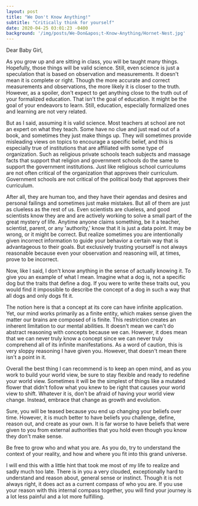 ```yaml
---
layout: post
title: "We Don't Know Anything!"
subtitle: "Critically think for yourself"
date: 2020-04-25 03:01:23 -0400
background: '/img/posts/We-Don&apos;t-Know-Anything/Hornet-Nest.jpg'
---
```

Dear Baby Girl,

<p>As you grow up and are sitting in class, you will be taught many things. Hopefully, those things will be valid science. Still, even science is just a speculation that is based on observation and measurements. It doesn't mean it is complete or right. Though the more accurate and correct measurements and observations, the more likely it is closer to the truth. However, as a spoiler, don't expect to get anything close to the truth out of your formalized education.  That isn't the goal of education.  It might be the goal of your endeavors to learn. Still, education, especially formalized ones and learning are not very related.</p>

<p>But as I said, assuming it is valid science. Most teachers at school are not an expert on what they teach. Some have no clue and just read out of a book, and sometimes they just make things up. They will sometimes provide misleading views on topics to encourage a specific belief, and this is especially true of institutions that are affiliated with some type of organization. Such as religious private schools teach subjects and massage facts that support that religion and government schools do the same to support the government institutions.  Just like religious school curriculums are not often critical of the organization that approves their curriculum. Government schools are not critical of the political body that approves their curriculum.</p>

<p>After all, they are human too, and they have their agendas and desires and personal failings and sometimes just make mistakes. But all of them are just as clueless as the rest of us. Even scientists are clueless, and good scientists know they are and are actively working to solve a small part of the great mystery of life. Anytime anyone claims something, be it a teacher, scientist, parent, or any 'authority,' know that it is just a data point.    It may be wrong, or it might be correct.  But realize sometimes you are intentionally given incorrect information to guide your behavior a certain way that is advantageous to their goals.  But exclusively trusting yourself is not always reasonable because even your observation and reasoning will, at times, prove to be incorrect.</p>

<p>Now, like I said, I don't know anything in the sense of actually knowing it. To give you an example of what I mean. Imagine what a dog is, not a specific dog but the traits that define a dog. If you were to write these traits out, you would find it impossible to describe the concept of a dog in such a way that all dogs and only dogs fit it.</p>

<p>The notion here is that a concept at its core can have infinite application. Yet, our mind works primarily as a finite entity, which makes sense given the matter our brains are composed of is finite.  This restriction creates an inherent limitation to our mental abilities. It doesn't mean we can't do abstract reasoning with concepts because we can. However, it does mean that we can never truly know a concept since we can never truly comprehend all of its infinite manifestations. As a word of caution, this is very sloppy reasoning I have given you. However, that doesn't mean there isn't a point in it.</p>

<p>Overall the best thing I can recommend is to keep an open mind, and as you work to build your world view, be sure to stay flexible and ready to redefine your world view. Sometimes it will be the simplest of things like a mutated flower that didn't follow what you knew to be right that causes your world view to shift. Whatever it is, don't be afraid of having your world view change. Instead, embrace that change as growth and evolution.</p> 

<p>Sure, you will be teased because you end up changing your beliefs over time. However, it is much better to have beliefs you challenge, define, reason out, and create as your own. It is far worse to have beliefs that were given to you from external authorities that you hold even though you know they don't make sense.</p>

<p>Be free to grow who and what you are.  As you do, try to understand the context of your reality, and how and where you fit into this grand universe.</p>

<p>I will end this with a little hint that took me most of my life to realize and sadly much too late. There is in you a very clouded, exceptionally hard to understand and reason about, general sense or instinct. Though it is not always right, it does act as a current compass of who you are. If you use your reason with this internal compass together, you will find your journey is a lot less painful and a lot more fulfilling.</p>
